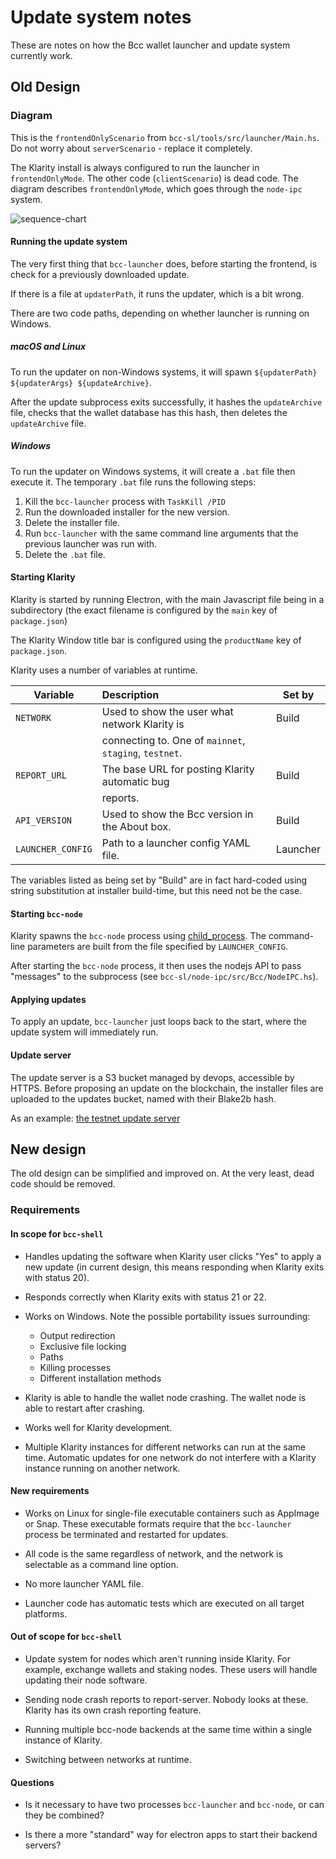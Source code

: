 # Update system notes

These are notes on how the Bcc wallet launcher and update system
currently work.

## Old Design

### Diagram

This is the `frontendOnlyScenario` from `bcc-sl/tools/src/launcher/Main.hs`.
Do not worry about `serverScenario` - replace it completely.

The Klarity install is always configured to run the launcher in
`frontendOnlyMode`. The other code (`clientScenario`) is dead
code. The diagram describes `frontendOnlyMode`, which goes through the
`node-ipc` system.

![sequence-chart](update-system-old.png)

#### Running the update system

The very first thing that `bcc-launcher` does, before starting the
frontend, is check for a previously downloaded update.

If there is a file at `updaterPath`, it runs the updater, which is a
bit wrong.

There are two code paths, depending on whether launcher is running on Windows.

##### macOS and Linux

To run the updater on non-Windows systems, it will spawn
`${updaterPath} ${updaterArgs} ${updateArchive}`.

After the update subprocess exits successfully, it hashes the
`updateArchive` file, checks that the wallet database has this hash,
then deletes the `updateArchive` file.

##### Windows

To run the updater on Windows systems, it will create a `.bat` file
then execute it. The temporary `.bat` file runs the following steps:

1. Kill the `bcc-launcher` process with `TaskKill /PID`
2. Run the downloaded installer for the new version.
3. Delete the installer file.
4. Run `bcc-launcher` with the same command line arguments that
   the previous launcher was run with.
5. Delete the `.bat` file.

#### Starting Klarity

Klarity is started by running Electron, with the main Javascript file
being in a subdirectory (the exact filename is configured by the
`main` key of `package.json`)

The Klarity Window title bar is configured using the `productName`
key of `package.json`.

Klarity uses a number of variables at runtime.

| Variable          | Description                                             | Set by   |
| ----------------- |:------------------------------------------------------- | -------- |
| `NETWORK`         | Used to show the user what network Klarity is          | Build    |
|                   | connecting to. One of `mainnet`, `staging`, `testnet`.  |          |
| `REPORT_URL`      | The base URL for posting Klarity automatic bug         | Build    |
|                   | reports.                                                |          |
| `API_VERSION`     | Used to show the Bcc version in the About box.      | Build    |
| `LAUNCHER_CONFIG` | Path to a launcher config YAML file.                    | Launcher |

The variables listed as being set by "Build" are in fact hard-coded
using string substitution at installer build-time, but this need not
be the case.

#### Starting `bcc-node`

Klarity spawns the `bcc-node` process using
[child_process](https://nodejs.org/api/child_process.html). The
command-line parameters are built from the file specified by
`LAUNCHER_CONFIG`.

After starting the `bcc-node` process, it then uses the nodejs API
to pass "messages" to the subprocess (see
`bcc-sl/node-ipc/src/Bcc/NodeIPC.hs`).


#### Applying updates

To apply an update, `bcc-launcher` just loops back to the start,
where the update system will immediately run.

#### Update server

The update server is a S3 bucket managed by devops, accessible by
HTTPS. Before proposing an update on the blockchain, the installer
files are uploaded to the updates bucket, named with their Blake2b
hash.

As an example: [the testnet update server](https://updates-bcc-testnet.s3.amazonaws.com/index.html)



## New design

The old design can be simplified and improved on. At the very least,
dead code should be removed.

### Requirements

#### In scope for `bcc-shell`

- Handles updating the software when Klarity user clicks "Yes" to
  apply a new update (in current design, this means responding when
  Klarity exits with status 20).

- Responds correctly when Klarity exits with status 21 or 22.

- Works on Windows. Note the possible portability issues surrounding:
   - Output redirection
   - Exclusive file locking
   - Paths
   - Killing processes
   - Different installation methods

- Klarity is able to handle the wallet node crashing. The wallet node
  is able to restart after crashing.

- Works well for Klarity development.

- Multiple Klarity instances for different networks can run at the
  same time. Automatic updates for one network do not interfere with a
  Klarity instance running on another network.

#### New requirements

- Works on Linux for single-file executable containers such as
  AppImage or Snap. These executable formats require that the
  `bcc-launcher` process be terminated and restarted for updates.

- All code is the same regardless of network, and the network is
  selectable as a command line option.

- No more launcher YAML file.

- Launcher code has automatic tests which are executed on all target
  platforms.

#### Out of scope for `bcc-shell`

- Update system for nodes which aren't running inside Klarity. For
  example, exchange wallets and staking nodes. These users will handle
  updating their node software.

- Sending node crash reports to report-server. Nobody looks at
  these. Klarity has its own crash reporting feature.

- Running multiple bcc-node backends at the same time within a
  single instance of Klarity.

- Switching between networks at runtime.

#### Questions

- Is it necessary to have two processes `bcc-launcher` and
  `bcc-node`, or can they be combined?

- Is there a more "standard" way for electron apps to start their
  backend servers?
